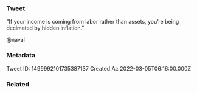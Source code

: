 ### Tweet
"If your income is coming from labor rather than assets, you’re being decimated by hidden inflation."
 
@naval

### Metadata
Tweet ID: 1499992101735387137
Created At: 2022-03-05T06:16:00.000Z

### Related

